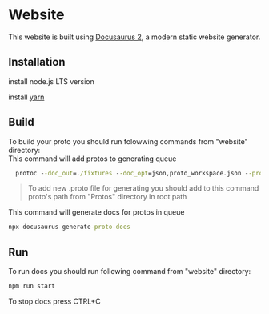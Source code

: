 # Website

This website is built using [Docusaurus 2](https://v2.docusaurus.io/), a modern static website generator.

## Installation

install node.js LTS version

install [yarn](https://classic.yarnpkg.com/lang/en/docs/install/#windows-stable)
## Build  
To build your proto you should run folowwing commands from "website" directory:  
This command will add protos to generating queue
```cmd
  protoc --doc_out=./fixtures --doc_opt=json,proto_workspace.json --proto_path=../../Protos ClientProtos/authServiceForClient.proto ClientProtos/briefcaseServiceForClient.proto ClientProtos/orderServiceForClient.proto ClientProtos/productServiceForClient.proto ClientProtos/balanceServiceForClient.proto decimalValue.proto 

```
> To add new .proto file for generating you should add to this command proto's path from "Protos" directory in root path  

This command will generate docs for protos in queue
```cmd
npx docusaurus generate-proto-docs
```

## Run
To run docs you should run following command from "website" directory:  
```cmd
npm run start
```
To stop docs press CTRL+C
